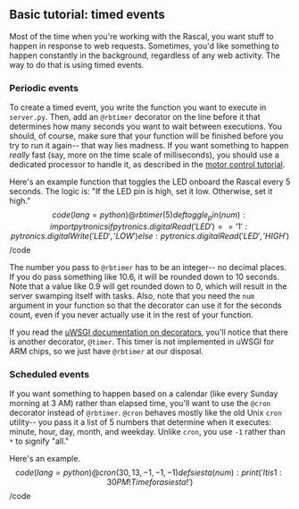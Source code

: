 ## Basic tutorial: timed events ##

Most of the time when you're working with the Rascal, you want stuff to happen in response to web requests. Sometimes, you'd like something to happen constantly in the background, regardless of any web activity. The way to do that is using timed events.

### Periodic events ###

To create a timed event, you write the function you want to execute in <code>server.py</code>. Then, add an <code>@rbtimer</code> decorator on the line before it that determines how many seconds you want to wait between executions. You should, of course, make sure that your function will be finished before you try to run it again-- that way lies madness. If you want something to happen *really* fast (say, more on the time scale of milliseconds), you should use a dedicated processor to handle it, as described in the [motor control tutorial][2].

Here's an example function that toggles the LED onboard the Rascal every 5 seconds. The logic is: "If the LED pin is high, set it low. Otherwise, set it high." 
$$code(lang=python)
@rbtimer(5)
def toggle_pin(num):
    import pytronics
    if pytronics.digitalRead('LED') == '1':
        pytronics.digitalWrite('LED', 'LOW')
    else:
        pytronics.digitalRead('LED', 'HIGH')
$$/code

The number you pass to <code>@rbtimer</code> has to be an integer-- no decimal places. If you do pass something like 10.6, it will be rounded down to 10 seconds. Note that a value like 0.9 will get rounded down to 0, which will result in the server swamping itself with tasks. Also, note that you need the <code>num</code> argument in your function so that the decorator can use it for the seconds count, even if you never actually use it in the rest of your function.

If you read the [uWSGI documentation on decorators][1], you'll notice that there is another decorator, <code>@timer</code>. This timer is not implemented in uWSGI for ARM chips, so we just have <code>@rbtimer</code> at our disposal.

### Scheduled events ###

If you want something to happen based on a calendar (like every Sunday morning at 3 AM) rather than elapsed time, you'll want to use the <code>@cron</code> decorator instead of <code>@rbtimer</code>. <code>@cron</code> behaves mostly like the old Unix <code>cron</code> utility-- you pass it a list of 5 numbers that determine when it executes: minute, hour, day, month, and weekday. Unlike <code>cron</code>, you use <code>-1</code> rather than <code>*</code> to signify "all."

Here's an example.
$$code(lang=python)
@cron(30, 13, -1, -1, -1)
def siesta(num):
    print('It is 1:30 PM! Time for a siesta!')
$$/code

[1]: http://projects.unbit.it/uwsgi/wiki/Decorators
[2]: /docs/basic-tutorial-controlling-motors.html
